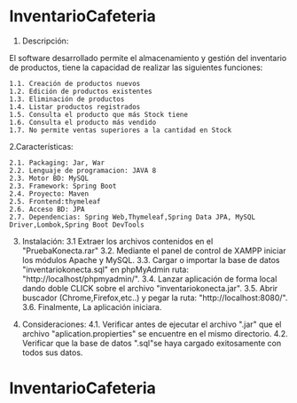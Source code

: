 # InventarioCafeteria

1. Descripción:

El software desarrollado permite el almacenamiento y gestión del inventario
de productos, tiene la capacidad de realizar las siguientes funciones:

	1.1. Creación de productos nuevos
	1.2. Edición de productos existentes
	1.3. Eliminación de productos
	1.4. Listar productos registrados
	1.5. Consulta el producto que más Stock tiene
	1.6. Consulta el producto más vendido
	1.7. No permite ventas superiores a la cantidad en Stock


2.Características:

	2.1. Packaging: Jar, War
	2.2. Lenguaje de programacion: JAVA 8
	2.3. Motor BD: MySQL
	2.3. Framework: Spring Boot
	2.4. Proyecto: Maven 
	2.5. Frontend:thymeleaf
	2.6. Acceso BD: JPA
	2.7. Dependencias: Spring Web,Thymeleaf,Spring Data JPA, MySQL Driver,Lombok,Spring Boot DevTools


3. Instalación:
	3.1  Extraer los archivos contenidos en el "PruebaKonecta.rar"
	3.2. Mediante el panel de control de XAMPP iniciar los módulos Apache y MySQL.
	3.3. Cargar o importar la base de datos "inventariokonecta.sql" en phpMyAdmin ruta: "http://localhost/phpmyadmin/".
	3.4. Lanzar aplicación de forma local dando doble CLICK sobre el archivo "inventariokonecta.jar".
	3.5. Abrir buscador (Chrome,Firefox,etc..) y pegar la ruta: "http://localhost:8080/". 
	3.6. Finalmente, La aplicación iniciara. 

4. Consideraciones:
	4.1. Verificar antes de ejecutar el archivo ".jar" que el archivo "aplication.propierties" se encuentre en el mismo directorio.
	4.2. Verificar que la base de datos ".sql"se haya cargado exitosamente con todos sus datos.  
# InventarioCafeteria
